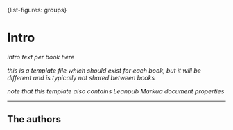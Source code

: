 {list-figures: groups}

# Intro <!-- leanpub style: H1 for chapter title -->

*intro text per book here*

*this is a template file which should exist for each book, but it will be different and is typically not shared between books*

*note that this template also contains Leanpub Markua document properties*

* * * 

## The authors

